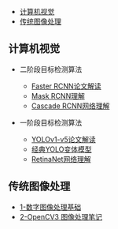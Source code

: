 - [计算机视觉](#计算机视觉)
- [传统图像处理](#传统图像处理)

## 计算机视觉

- 二阶段目标检测算法
  - [Faster RCNN论文解读](./目标检测/3-Faster%20RCNN论文解读.md)
  - [Mask RCNN理解](./目标检测/3-Mask%20RCNN理解.md)
  - [Cascade RCNN网络理解](../6-computer_vision/目标检测/3-Cascade%20RCNN网络理解.md)

- 一阶段目标检测算法
  - [YOLOv1-v5论文解读](./目标检测/4-YOLOv1-v5论文解读.md)
  - [经典YOLO变体模型](./目标检测/4-经典YOLO变体模型.md)
  - [RetinaNet网络理解](./目标检测/4-RetinaNet网络理解.md)

## 传统图像处理

- [1-数字图像处理基础](./数字图像处理/1-数字图像处理基础.md)
- [2-OpenCV3 图像处理笔记](./数字图像处理/2-OpenCV3%20图像处理笔记.md)
